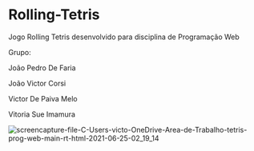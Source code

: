 # Rolling-Tetris

Jogo Rolling Tetris desenvolvido para disciplina de Programação Web

Grupo: 

João Pedro De Faria 

João Victor Corsi

Victor De Paiva Melo

Vitoria Sue Imamura

![screencapture-file-C-Users-victo-OneDrive-Area-de-Trabalho-tetris-prog-web-main-rt-html-2021-06-25-02_19_14](https://user-images.githubusercontent.com/65935078/123373444-c643bb80-d55b-11eb-907a-93f480733e8a.png)
